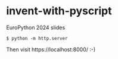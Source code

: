 # invent-with-pyscript

EuroPython 2024 slides

```
$ python -m http.server
```

Then visit https://localhost:8000/ :-)
